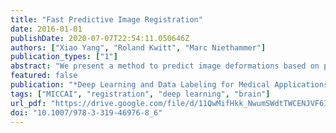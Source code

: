 ```yaml
---
title: "Fast Predictive Image Registration"
date: 2016-01-01
publishDate: 2020-07-07T22:54:11.050646Z
authors: ["Xiao Yang", "Roland Kwitt", "Marc Niethammer"]
publication_types: ["1"]
abstract: "We present a method to predict image deformations based on patch-wise image appearance. Specifically, we design a patch-based deep encoder-decoder network which learns the pixel/voxel-wise mapping between image appearance and registration parameters. Our approach can predict general deformation parameterizations, however, we focus on the large deformation diffeomorphic metric mapping (LDDMM) registration model. By predicting the LDDMM momentum-parameterization we retain the desirable theoretical properties of LDDMM, while reducing computation time by orders of magnitude: combined with patch pruning, we achieve a 1500 x/66 x speed up compared to GPU-based optimization for 2D/3D image registration. Our approach has better prediction accuracy than predicting deformation or velocity fields and results in diffeomorphic transformations. Additionally, we create a Bayesian probabilistic version of our network, which allows evaluation of deformation field uncertainty through Monte Carlo sampling using dropout at test time. We show that deformation uncertainty highlights areas of ambiguous deformations. We test our method on the OASIS brain image dataset in 2D and 3D."
featured: false
publication: "*Deep Learning and Data Labeling for Medical Applications - First International Workshop, LABELS 2016, and Second International Workshop, DLMIA 2016, Held in Conjunction with MICCAI 2016, Athens, Greece, October 21, 2016, Proceedings*"
tags: ["MICCAI", "registration", "deep learning", "brain"]
url_pdf: "https://drive.google.com/file/d/11QwMifHkk_NwumSWdtTWCENJVF6I8LsA"
doi: "10.1007/978-3-319-46976-8_6"
---
```


